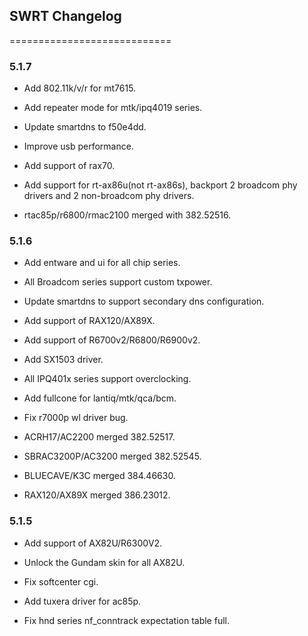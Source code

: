 ## SWRT Changelog

============================

### 5.1.7

* Add 802.11k/v/r for mt7615.

* Add repeater mode for mtk/ipq4019 series.

* Update smartdns to f50e4dd.

* Improve usb performance.

* Add support of rax70.

* Add support for rt-ax86u(not rt-ax86s), backport 2 broadcom phy drivers and 2 non-broadcom phy drivers.

* rtac85p/r6800/rmac2100 merged with 382.52516.


### 5.1.6

* Add entware and ui for all chip series.

* All Broadcom series support custom txpower.

* Update smartdns to support secondary dns configuration.

* Add support of RAX120/AX89X.

* Add support of R6700v2/R6800/R6900v2.

* Add SX1503 driver.

* All IPQ401x series support overclocking.

* Add fullcone for lantiq/mtk/qca/bcm.

* Fix r7000p wl driver bug.

* ACRH17/AC2200 merged 382.52517.

* SBRAC3200P/AC3200 merged 382.52545.

* BLUECAVE/K3C merged 384.46630.

* RAX120/AX89X merged 386.23012.

### 5.1.5

* Add support of AX82U/R6300V2.

* Unlock the Gundam skin for all AX82U.

* Fix softcenter cgi.

* Add tuxera driver for ac85p.

* Fix hnd series nf_conntrack expectation table full.


